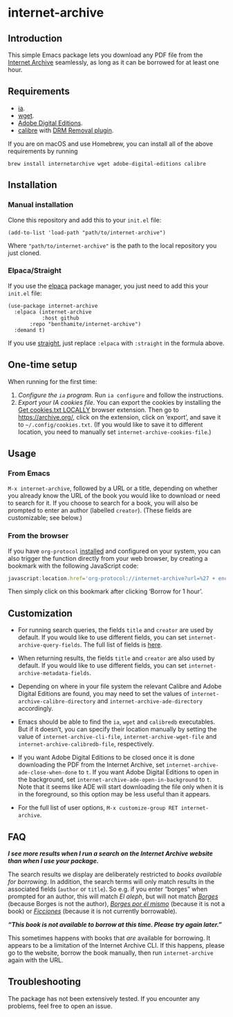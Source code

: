 # internet-archive

## Introduction

This simple Emacs package lets you download any PDF file from the [Internet Archive](https://archive.org/) seamlessly, as long as it can be borrowed for at least one hour.

## Requirements

- [ia](https://archive.org/developers/internetarchive/cli.html).
- [wget](https://www.gnu.org/software/wget/).
- [Adobe Digital Editions](https://www.adobe.com/solutions/ebook/digital-editions.html).
- [calibre](https://calibre-ebook.com/) with [DRM Removal plugin](https://www.epubor.com/calibre-drm-removal-plugins.html).

If you are on macOS and use Homebrew, you can install all of the above requirements by running

```shell
brew install internetarchive wget adobe-digital-editions calibre
```

## Installation

### Manual installation

Clone this repository and add this to your `init.el` file:

``` emacs-lisp
(add-to-list 'load-path "path/to/internet-archive")
```

Where `"path/to/internet-archive"` is the path to the local repository you just cloned.

### Elpaca/Straight

If you use the [elpaca](https://github.com/progfolio/elpaca) package manager, you just need to add this your `init.el` file:

``` emacs-lisp
(use-package internet-archive
  :elpaca (internet-archive
           :host github
	   :repo "benthamite/internet-archive")
  :demand t)
```

If you use [straight](https://github.com/radian-software/straight.el), just replace `:elpaca` with `:straight` in the formula above.

## One-time setup

When running for the first time:

1. *Configure the `ia` program.* Run `ia configure` and follow the instructions.
2. *Export your IA cookies file*. You can export the cookies by installing the [Get cookies.txt LOCALLY](https://github.com/kairi003/Get-cookies.txt-LOCALLY) browser extension. Then go to https://archive.org/, click on the extension, click on ‘export’, and save it to `~/.config/cookies.txt`. (If you would like to save it to different location, you need to manually set `internet-archive-cookies-file`.)

## Usage

### From Emacs

`M-x internet-archive`, followed by a URL or a title, depending on whether you already know the URL of the book you would like to download or need to search for it. If you choose to search for a book, you will also be prompted to enter an author (labelled `creator`). (These fields are customizable; see below.)

### From the browser 

If you have `org-protocol` [installed](https://www.orgroam.com/manual.html#Installation-_00281_0029) and configured on your system, you can also trigger the function directly from your web browser, by creating a bookmark with the following JavaScript code:

``` javascript
javascript:location.href='org-protocol://internet-archive?url=%27 + encodeURIComponent(location.href);
```

Then simply click on this bookmark after clicking ‘Borrow for 1 hour’.

## Customization

- For running search queries, the fields `title` and `creator` are used by default. If you would like to use different fields, you can set `internet-archive-query-fields`. The full list of fields is [here](https://archive.org/developers/metadata-schema).

- When returning results, the fields `title` and `creator` are also used by default. If you would like to use different fields, you can set `internet-archive-metadata-fields`.

- Depending on where in your file system the relevant Calibre and Adobe Digital Editions are found, you may need to set the values of `internet-archive-calibre-directory` and `internet-archive-ade-directory` accordingly.

- Emacs should be able to find the `ia`, `wget` and `calibredb` executables. But if it doesn’t, you can specify their location manually by setting the value of `internet-archive-cli-file`, `internet-archive-wget-file` and `internet-archive-calibredb-file`, respectively.

- If you want Adobe Digital Editions to be closed once it is done downloading the PDF from the Internet Archive, set `internet-archive-ade-close-when-done` to `t`.  If you want Adobe Digital Editions to open in the background, set `internet-archive-ade-open-in-background` to `t`. Note that it seems like ADE will start downloading the file only when
it is in the foreground, so this option may be less useful than it appears.

- For the full list of user options, `M-x customize-group RET internet-archive`.

## FAQ

***I see more results when I run a search on the Internet Archive website than when I use your package.***

The search results we display are deliberately restricted to *books available for borrowing*. In addition, the search terms will only match results in the associated fields (`author` or `title`). So e.g. if you enter “borges” when prompted for an author, this will match *El aleph*, but will not match *[Borges](https://archive.org/details/borges-adolfo-bioy-casares)* (because Borges is not the author), *[Borges por él mismo](https://archive.org/details/cd_jorge-luis-borges-lee-sus-poemas_jorge-luis-borges)* (because it is not a book) or *[Ficciones](https://archive.org/details/obrascompletas0000borg)* (because it is not currently borrowable).

***“This book is not available to borrow at this time. Please try again later.”***

This sometimes happens with books that *are* available for borrowing. It appears to be a limitation of the Internet Archive CLI. If this happens, please go to the website, borrow the book manually, then run `internet-archive` again with the URL.

## Troubleshooting

The package has not been extensively tested. If you encounter any problems, feel free to open an issue.
